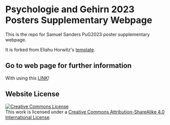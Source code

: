 # Psychologie and Gehirn 2023 Posters Supplementary Webpage
This is the repo for Samuel Sanders PuG2023 poster supplementary webpage.

It is forked from Eliahu Horwitz's [template](https://github.com/eliahuhorwitz/Academic-project-page-template).

## Go to web page for further information
With using this [LINK](https://SamuSander.github.io/PuG23/)!

## Website License
<a rel="license" href="http://creativecommons.org/licenses/by-sa/4.0/"><img alt="Creative Commons License" style="border-width:0" src="https://i.creativecommons.org/l/by-sa/4.0/88x31.png" /></a><br />This work is licensed under a <a rel="license" href="http://creativecommons.org/licenses/by-sa/4.0/">Creative Commons Attribution-ShareAlike 4.0 International License</a>.
